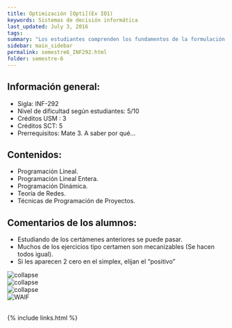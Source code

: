 ```yaml
---
title: Optimización‌‌ ‌‌[Opti](Ex‌ ‌IO1)‌
keywords: Sistemas de decisión informática
last_updated: July 3, 2016
tags:
summary: "‌Los estudiantes comprenden los fundamentos de la formulación de modelos deterministas de programación matemática. Resuelve los modelos desarrollados y analizan los resultados, utilizando algoritmos de optimización. Aplican modelos de programación lineal, lineal entera o dinámica para resolver problemas reales. Los estudiantes desarrollan sólidos saberes para resolver problemas de programación matemática, integrando el modelamiento de redes."
sidebar: main_sidebar
permalink: semestre6_INF292.html
folder: semestre-6
---
```



## Información‌ ‌general:‌ ‌

- Sigla:‌ ‌INF-292‌ ‌
- Nivel‌ ‌de‌ ‌dificultad‌ ‌según‌ ‌estudiantes:‌ ‌5/10‌ ‌
- Créditos‌ ‌USM‌ ‌:‌ 3
- Créditos SCT: 5
- Prerrequisitos:‌ ‌Mate‌ ‌3.‌ ‌A‌ ‌saber‌ ‌por‌ ‌qué...‌ ‌

## Contenidos:‌ ‌

- Programación Lineal.
- Programación Lineal Entera.
- Programación Dinámica.
- Teoría de Redes.
- Técnicas de Programación de Proyectos.

## Comentarios‌ ‌de‌ ‌los‌ ‌alumnos:‌ ‌

- Estudiando‌ ‌de‌ ‌los‌ ‌certámenes‌ ‌anteriores‌ ‌se‌ ‌puede‌ ‌pasar.‌ ‌
- Muchos‌ ‌de‌ ‌los‌ ‌ejercicios‌ ‌tipo‌ ‌certamen‌ ‌son‌ ‌mecanizables‌ ‌(Se‌ ‌hacen‌ ‌todos‌ ‌igual).‌ ‌
- Si‌ ‌les‌ ‌aparecen‌ ‌2‌ ‌cero‌ ‌en‌ ‌el‌ ‌simplex, elijan‌ ‌el‌ “positivo” ‌


<div class="row">
    <div class="col-md-3">
        <img src="images/semestre-6/opti1.jpg" alt="collapse">
    </div>
    <div class="col-md-3">
        <img src="images/semestre-6/opti2.jpg" alt="collapse">
    </div>
    <div class="col-md-3">
        <img src="images/semestre-6/opti3.jpg" alt="collapse">
    </div>
</div>

<div class="text-center mb-3">
    <img src="images/semestre-6/opti4.jpg" alt="WAIF" height="auto">
</div><br>

{% include links.html %}
